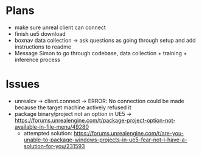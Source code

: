 # Plans
* make sure unreal client can connect
* finish ue5 download
* boxnav data collection -> ask questions as going through setup and add instructions to readme
* Message Simon to go through codebase, data collection + training + inference process

# Issues
* unrealcv -> client.connect -> ERROR: No connection could be made because the target machine actively refused it
* package binary/project not an option in UE5 -> https://forums.unrealengine.com/t/package-project-option-not-available-in-file-menu/49280
  * attempted solution: https://forums.unrealengine.com/t/are-you-unable-to-package-windows-projects-in-ue5-fear-not-i-have-a-solution-for-you/231593


